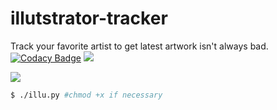 # illutstrator-tracker  
Track your favorite artist to get latest artwork isn't always bad.  
[![Codacy Badge](https://api.codacy.com/project/badge/Grade/5181bb1f7b7b4fc8a6c5226062d17e31)](https://www.codacy.com/manual/sinkaroid/illustrator-tracker?utm_source=github.com&amp;utm_medium=referral&amp;utm_content=sinkaroid/illustrator-tracker&amp;utm_campaign=Badge_Grade) ![](https://img.shields.io/badge/codename-illu-blueviolet)  

![](https://1.bp.blogspot.com/-mtepfY_NQp8/XVeL3nG69MI/AAAAAAAAJo4/xuJVfYiz9tgdN73C-WimnyuhG3e8wwVJgCLcBGAs/s1600/Screenshot_91.png)  

```sh
$ ./illu.py #chmod +x if necessary
```